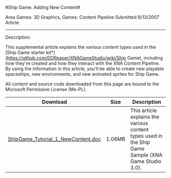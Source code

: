 #Ship Game: Adding New Content#

Area
Games: 3D Graphics, Games: Content Pipeline
Submitted
8/13/2007
Article

---

Description:

This supplemental article explains the various content types used in the [Ship Game starter kit*](https://github.com/DDReaper/XNAGameStudio/wiki/Ship Game), including how they're created and how they interact with the XNA Content Pipeline. By using the information in this article, you'll be able to create new playable spaceships, new environments, and new animated sprites for Ship Game.


All content and source code downloaded from this page are bound to the Microsoft Permissive License (Ms-PL).


Download | Size | Description
---|---|---|
[ShipGame_Tutorial_1_NewContent.doc](https://github.com/DDReaper/XNAGameStudio/blob/master/Documents/ShipGame_Tutorial_1_NewContent.doc?raw=true) | 1.06MB | This article explains the various content types used in the Ship Game Sample (XNA Game Studio 3.0).